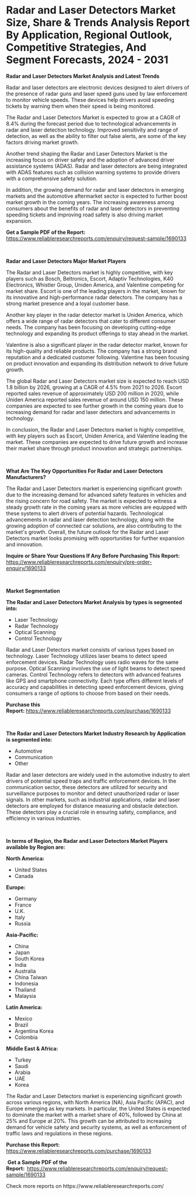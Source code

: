 <p><h1>Radar and Laser Detectors Market Size, Share & Trends Analysis Report By Application, Regional Outlook, Competitive Strategies, And Segment Forecasts, 2024 - 2031</h1></p><p><strong>Radar and Laser Detectors Market Analysis and Latest Trends</strong></p>
<p><p>Radar and laser detectors are electronic devices designed to alert drivers of the presence of radar guns and laser speed guns used by law enforcement to monitor vehicle speeds. These devices help drivers avoid speeding tickets by warning them when their speed is being monitored.</p><p>The Radar and Laser Detectors Market is expected to grow at a CAGR of 8.4% during the forecast period due to technological advancements in radar and laser detection technology. Improved sensitivity and range of detection, as well as the ability to filter out false alerts, are some of the key factors driving market growth.</p><p>Another trend shaping the Radar and Laser Detectors Market is the increasing focus on driver safety and the adoption of advanced driver assistance systems (ADAS). Radar and laser detectors are being integrated with ADAS features such as collision warning systems to provide drivers with a comprehensive safety solution.</p><p>In addition, the growing demand for radar and laser detectors in emerging markets and the automotive aftermarket sector is expected to further boost market growth in the coming years. The increasing awareness among consumers about the benefits of radar and laser detectors in preventing speeding tickets and improving road safety is also driving market expansion.</p></p>
<p><strong>Get a Sample PDF of the Report:&nbsp;</strong> <a href="https://www.reliableresearchreports.com/enquiry/request-sample/1690133">https://www.reliableresearchreports.com/enquiry/request-sample/1690133</a></p>
<p>&nbsp;</p>
<p><strong>Radar and Laser Detectors Major Market Players</strong></p>
<p><p>The Radar and Laser Detectors market is highly competitive, with key players such as Bosch, Beltronics, Escort, Adaptiv Technologies, K40 Electronics, Whistler Group, Uniden America, and Valentine competing for market share. Escort is one of the leading players in the market, known for its innovative and high-performance radar detectors. The company has a strong market presence and a loyal customer base.</p><p>Another key player in the radar detector market is Uniden America, which offers a wide range of radar detectors that cater to different consumer needs. The company has been focusing on developing cutting-edge technology and expanding its product offerings to stay ahead in the market.</p><p>Valentine is also a significant player in the radar detector market, known for its high-quality and reliable products. The company has a strong brand reputation and a dedicated customer following. Valentine has been focusing on product innovation and expanding its distribution network to drive future growth.</p><p>The global Radar and Laser Detectors market size is expected to reach USD 1.8 billion by 2026, growing at a CAGR of 4.5% from 2021 to 2026. Escort reported sales revenue of approximately USD 200 million in 2020, while Uniden America reported sales revenue of around USD 150 million. These companies are expected to see further growth in the coming years due to increasing demand for radar and laser detectors and advancements in technology. </p><p>In conclusion, the Radar and Laser Detectors market is highly competitive, with key players such as Escort, Uniden America, and Valentine leading the market. These companies are expected to drive future growth and increase their market share through product innovation and strategic partnerships.</p></p>
<p>&nbsp;</p>
<p><strong>What Are The Key Opportunities For Radar and Laser Detectors Manufacturers?</strong></p>
<p><p>The Radar and Laser Detectors market is experiencing significant growth due to the increasing demand for advanced safety features in vehicles and the rising concern for road safety. The market is expected to witness a steady growth rate in the coming years as more vehicles are equipped with these systems to alert drivers of potential hazards. Technological advancements in radar and laser detection technology, along with the growing adoption of connected car solutions, are also contributing to the market's growth. Overall, the future outlook for the Radar and Laser Detectors market looks promising with opportunities for further expansion and innovation.</p></p>
<p><strong>Inquire or Share Your Questions If Any Before Purchasing This Report:</strong> <a href="https://www.reliableresearchreports.com/enquiry/pre-order-enquiry/1690133">https://www.reliableresearchreports.com/enquiry/pre-order-enquiry/1690133</a></p>
<p>&nbsp;</p>
<p><strong>Market Segmentation</strong></p>
<p><strong>The Radar and Laser Detectors Market Analysis by types is segmented into:</strong></p>
<p><ul><li>Laser Technology</li><li>Radar Technology</li><li>Optical Scanning</li><li>Control Technology</li></ul></p>
<p><p>Radar and Laser Detectors market consists of various types based on technology. Laser Technology utilizes laser beams to detect speed enforcement devices. Radar Technology uses radio waves for the same purpose. Optical Scanning involves the use of light beams to detect speed cameras. Control Technology refers to detectors with advanced features like GPS and smartphone connectivity. Each type offers different levels of accuracy and capabilities in detecting speed enforcement devices, giving consumers a range of options to choose from based on their needs.</p></p>
<p><strong>Purchase this Report:&nbsp;</strong><a href="https://www.reliableresearchreports.com/purchase/1690133">https://www.reliableresearchreports.com/purchase/1690133</a></p>
<p>&nbsp;</p>
<p><strong>The Radar and Laser Detectors Market Industry Research by Application is segmented into:</strong></p>
<p><ul><li>Automotive</li><li>Communication</li><li>Other</li></ul></p>
<p><p>Radar and laser detectors are widely used in the automotive industry to alert drivers of potential speed traps and traffic enforcement devices. In the communication sector, these detectors are utilized for security and surveillance purposes to monitor and detect unauthorized radar or laser signals. In other markets, such as industrial applications, radar and laser detectors are employed for distance measuring and obstacle detection. These detectors play a crucial role in ensuring safety, compliance, and efficiency in various industries.</p></p>
<p>&nbsp;</p>
<p><strong>In terms of Region, the Radar and Laser Detectors Market Players available by Region are:</strong></p>
<p>
    <p> <strong> North America: </strong>
        <ul>
            <li>United States</li>
            <li>Canada</li>
        </ul>
        </p> 
    <p> <strong> Europe: </strong>
        <ul>
            <li>Germany</li>
            <li>France</li>
            <li>U.K.</li>
            <li>Italy</li>
            <li>Russia</li>
        </ul>
        </p> 
    <p> <strong> Asia-Pacific: </strong>
        <ul>
            <li>China</li>
            <li>Japan</li>
            <li>South Korea</li>
            <li>India</li>
            <li>Australia</li>
            <li>China Taiwan</li>
            <li>Indonesia</li>
            <li>Thailand</li>
            <li>Malaysia</li>
        </ul>
        </p> 
    <p> <strong> Latin America: </strong>
        <ul>
            <li>Mexico</li>
            <li>Brazil</li>
            <li>Argentina Korea</li>
            <li>Colombia</li>
        </ul>
        </p> 
    <p> <strong> Middle East & Africa: </strong>
        <ul>
            <li>Turkey</li>
            <li>Saudi</li>
            <li>Arabia</li>
            <li>UAE</li>
            <li>Korea</li>
        </ul>
    </p>
    </p>
<p><p>The Radar and Laser Detectors market is experiencing significant growth across various regions, with North America (NA), Asia Pacific (APAC), and Europe emerging as key markets. In particular, the United States is expected to dominate the market with a market share of 40%, followed by China at 25% and Europe at 20%. This growth can be attributed to increasing demand for vehicle safety and security systems, as well as enforcement of traffic laws and regulations in these regions.</p></p>
<p><strong>Purchase this Report: </strong><a href="https://www.reliableresearchreports.com/purchase/1690133">https://www.reliableresearchreports.com/purchase/1690133</a></p>
<p>&nbsp;<strong>Get a Sample PDF of the Report:&nbsp;&nbsp;</strong><a href="https://www.reliableresearchreports.com/enquiry/request-sample/1690133">https://www.reliableresearchreports.com/enquiry/request-sample/1690133</a></p>
<p><strong></strong></p>
<p>Check more reports on https://www.reliableresearchreports.com/</p>